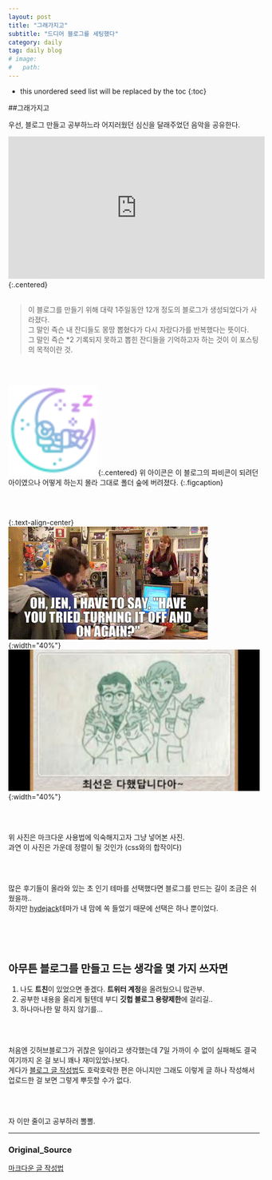```yaml
---
layout: post
title: "그래가지고"
subtitle: "드디어 블로그를 세팅했다"
category: daily
tag: daily blog
# image: 
#   path: 
---
```


*  this unordered seed list will be replaced by the toc
{:toc}

##그래가지고

우선, 블로그 만들고 공부하느라 어지러웠던 심신을 달래주었던 음악을 공유한다.
<div class="iframe-container">
    <iframe width="514" height="285" src="https://www.youtube.com/embed/AawLM81gIHo" title="YouTube video player" frameborder="0" allow="accelerometer; autoplay; clipboard-write; encrypted-media; gyroscope; picture-in-picture" allowfullscreen></iframe>
</div>{:.centered}

<br>
<br>

>이 블로그를 만들기 위해 대략 1주일동안 12개 정도의 블로그가 생성되었다가 사라졌다.   
>그 말인 즉슨 내 잔디들도 몽땅 뽑혔다가 다시 자랐다가를 반복했다는 뜻이다.   
>그 말인 즉슨 *2 기록되지 못하고 뽑힌 잔디들을 기억하고자 하는 것이 이 포스팅의 목적이란 것.

<br>
<br>

![](../../assets/icons/apple-touch-icon.png){:.centered}
위 아이콘은 이 블로그의 파비콘이 되려던 아이였으나 어떻게 하는지 몰라 그대로 폴더 숲에 버려졌다.
{:.figcaption} 

<br>
<br>

{:.text-align-center}
![ground](../../assets/img/2022/2022-12-15/74a4ee39-b80d-4141-82f0-9fd3735422dd_text.gif){:width="40%"}
![back](../../assets/img/2022/2022-12-15/image.jpeg){:width="40%"}   

<br>
<br>

위 사진은 마크다운 사용법에 익숙해지고자 그냥 넣어본 사진.   
과연 이 사진은 가운데 정렬이 될 것인가 (css와의 합작이다)  

<br>
<br>

많은 후기들이 올라와 있는 초 인기 테마를 선택했다면 블로그를 만드는 길이 조금은 쉬웠을까..   
하지만 [hydejack](https://hydejack.com)테마가 내 맘에 쏙 들었기 때문에 선택은 하나 뿐이었다.   

<br>
<br>
<br>

## 아무튼 블로그를 만들고 드는 생각을 몇 가지 쓰자면

1. 나도 **트친**이 있었으면 좋겠다. **트위터 계정**을 올려뒀으니 많관부.
2. 공부한 내용을 올리게 될텐데 부디 **깃헙 블로그 용량제한**에 걸리길..
3. 하나마나한 말 하지 않기를...

<br>
<br>

처음엔 깃허브블로그가 귀찮은 일이라고 생각했는데 7일 가까이 수 없이 실패해도 결국 여기까지 온 걸 보니 꽤나 재미있었나보다.  
게다가 [블로그 글 작성법](https://lynmp.com/en/article/title/how-to-use-markdown-oz811c9dc5pz)도 호락호락한 편은 아니지만 그래도 이렇게 글 하나 작성해서 업로드한 걸 보면 그렇게 뿌듯할 수가 없다.   

<br>
<br>

자 이만 줄이고 공부하러 뽈뽈.

---

### Original_Source
[마크다운 글 작성법](https://lynmp.com/en/article/title/how-to-use-markdown-oz811c9dc5pz)